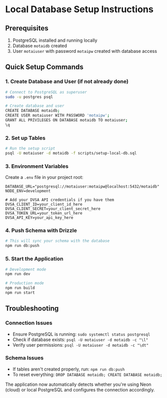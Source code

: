 # Local Database Setup Instructions

## Prerequisites
1. PostgreSQL installed and running locally
2. Database `motaidb` created
3. User `motaiuser` with password `motaipw` created with database access

## Quick Setup Commands

### 1. Create Database and User (if not already done)
```bash
# Connect to PostgreSQL as superuser
sudo -u postgres psql

# Create database and user
CREATE DATABASE motaidb;
CREATE USER motaiuser WITH PASSWORD 'motaipw';
GRANT ALL PRIVILEGES ON DATABASE motaidb TO motaiuser;
\q
```

### 2. Set up Tables
```bash
# Run the setup script
psql -U motaiuser -d motaidb -f scripts/setup-local-db.sql
```

### 3. Environment Variables
Create a `.env` file in your project root:
```
DATABASE_URL="postgresql://motaiuser:motaipw@localhost:5432/motaidb"
NODE_ENV=development

# Add your DVSA API credentials if you have them
DVSA_CLIENT_ID=your_client_id_here
DVSA_CLIENT_SECRET=your_client_secret_here
DVSA_TOKEN_URL=your_token_url_here
DVSA_API_KEY=your_api_key_here
```

### 4. Push Schema with Drizzle
```bash
# This will sync your schema with the database
npm run db:push
```

### 5. Start the Application
```bash
# Development mode
npm run dev

# Production mode
npm run build
npm run start
```

## Troubleshooting

### Connection Issues
- Ensure PostgreSQL is running: `sudo systemctl status postgresql`
- Check if database exists: `psql -U motaiuser -d motaidb -c "\l"`
- Verify user permissions: `psql -U motaiuser -d motaidb -c "\dt"`

### Schema Issues
- If tables aren't created properly, run: `npm run db:push`
- To reset everything: `DROP DATABASE motaidb; CREATE DATABASE motaidb;`

The application now automatically detects whether you're using Neon (cloud) or local PostgreSQL and configures the connection accordingly.
